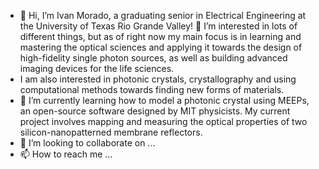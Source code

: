 - 👋 Hi, I’m Ivan Morado, a graduating senior in Electrical Engineering at the University of Texas Rio Grande Valley!
👀 I’m interested in lots of different things, but as of right now my main focus is in learning and mastering the optical sciences 
and applying it towards the design of high-fidelity single photon sources, as well as building advanced imaging devices for the life sciences. 
- I am also interested in photonic crystals, crystallography and using computational methods towards finding new forms of materials.
- 🌱 I’m currently learning how to model a photonic crystal using MEEPs, an open-source software designed by MIT physicists. My current project
involves mapping and measuring the optical properties of two silicon-nanopatterned membrane reflectors. 
- 💞️ I’m looking to collaborate on ...
- 📫 How to reach me ...

<!---
ivanm451/ivanm451 is a ✨ special ✨ repository because its `README.md` (this file) appears on your GitHub profile.
You can click the Preview link to take a look at your changes.
--->
